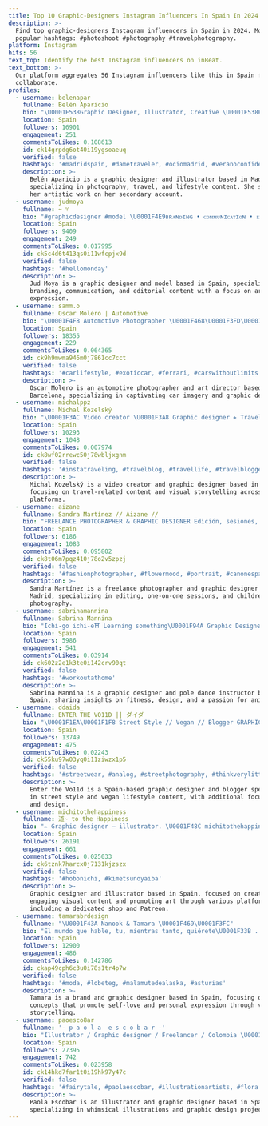 ```yaml
---
title: Top 10 Graphic-Designers Instagram Influencers In Spain In 2024
description: >-
  Find top graphic-designers Instagram influencers in Spain in 2024. Most
  popular hashtags: #photoshoot #photography #travelphotography.
platform: Instagram
hits: 56
text_top: Identify the best Instagram influencers on inBeat.
text_bottom: >-
  Our platform aggregates 56 Instagram influencers like this in Spain for you to
  collaborate.
profiles:
  - username: belenapar
    fullname: Belén Aparicio
    bio: "\U0001F538Graphic Designer, Illustrator, Creative \U0001F538Photography/Travel/Lifestyle \U0001F538My art account @belenaparte \U0001F4CDMadrileña en Madrid ✈️ + de 30 países"
    location: Spain
    followers: 16901
    engagement: 251
    commentsToLikes: 0.108613
    id: ck14grpdg6ot40i19ygsoaeuq
    verified: false
    hashtags: '#madridspain, #dametraveler, #ociomadrid, #veranoconfidential'
    description: >-
      Belén Aparicio is a graphic designer and illustrator based in Madrid,
      specializing in photography, travel, and lifestyle content. She showcases
      her artistic work on her secondary account.
  - username: judmoya
    fullname: ~ ♈️
    bio: "#graphicdesigner #model \U0001F4E9ʙʀᴀɴᴅɪɴɢ • ᴄᴏᴍᴍᴜɴɪᴄᴀᴛɪᴏɴ • ᴇᴅɪᴛᴏʀɪᴀʟ ᴛʜᴇ ᴇᴀʀᴛʜ ᴡɪᴛʜᴏᴜᴛ ᴀʀᴛ ɪꜱ ᴊᴜꜱᴛ \"ᴇʜ\" ツ ɴᴏ ᴍᴜꜱɪᴄ, ɴᴏ ʟɪꜰᴇ ♫"
    location: Spain
    followers: 9409
    engagement: 249
    commentsToLikes: 0.017995
    id: ck5c4d6t413qs0i11wfcpjx9d
    verified: false
    hashtags: '#hellomonday'
    description: >-
      Jud Moya is a graphic designer and model based in Spain, specializing in
      branding, communication, and editorial content with a focus on artistic
      expression.
  - username: samm.o
    fullname: Oscar Molero | Automotive
    bio: "\U0001F4F8 Automotive Photographer \U0001F468\U0001F3FD‍\U0001F4BB Art Director & Graphic Designer \U0001F4CD Based in Barcelona"
    location: Spain
    followers: 18355
    engagement: 229
    commentsToLikes: 0.064365
    id: ck9h9mwma946m0j7861cc7cct
    verified: false
    hashtags: '#carlifestyle, #exoticcar, #ferrari, #carswithoutlimits'
    description: >-
      Oscar Molero is an automotive photographer and art director based in
      Barcelona, specializing in captivating car imagery and graphic design.
  - username: michalppz
    fullname: Michal Kozelský
    bio: "\U0001F3AC Video creator \U0001F3A8 Graphic designer ✈️ Traveler @michalkozelsky_graphic \U0001F47B Snapchat: michalppz \U0001F1F8\U0001F1F0\U0001F1EC\U0001F1F7"
    location: Spain
    followers: 10293
    engagement: 1048
    commentsToLikes: 0.007974
    id: ck8wf02rrewc50j78wbljxgnm
    verified: false
    hashtags: '#instatraveling, #travelblog, #travellife, #travelblogger'
    description: >-
      Michal Kozelský is a video creator and graphic designer based in Spain,
      focusing on travel-related content and visual storytelling across various
      platforms.
  - username: aizane
    fullname: Sandra Martínez // Aizane //
    bio: "FREELANCE PHOTOGRAPHER & GRAPHIC DESIGNER Edición, sesiones, 1to1, clases de edición Cuenta fotografía infantil: @aizane.kids \U0001F4CDMadrid"
    location: Spain
    followers: 6186
    engagement: 1083
    commentsToLikes: 0.095802
    id: ck8t06m7pqz410j78o2v5zpzj
    verified: false
    hashtags: '#fashionphotographer, #flowermood, #portrait, #canonespa'
    description: >-
      Sandra Martínez is a freelance photographer and graphic designer based in
      Madrid, specializing in editing, one-on-one sessions, and children's
      photography.
  - username: sabrinamannina
    fullname: Sabrina Mannina
    bio: "Ichi-go ichi-e⛩ Learning something\U0001F94A Graphic Designer ULA Pole dance teacher at @poleypunto Sports lover Animals lover\U0001F331 God✨"
    location: Spain
    followers: 5986
    engagement: 541
    commentsToLikes: 0.03914
    id: ck602z2e1k3te0i142crv90qt
    verified: false
    hashtags: '#workoutathome'
    description: >-
      Sabrina Mannina is a graphic designer and pole dance instructor based in
      Spain, sharing insights on fitness, design, and a passion for animals.
  - username: ddaida_
    fullname: ENTER THE VO11D || ダイダ
    bio: "\U0001F1EA\U0001F1F8 Street Style // Vegan // Blogger GRAPHIC DESIGNER @once.41 \U0001F469\U0001F3FC‍\U0001F373 @aboutlovefood \U0001F331@_impulsas \U0001F4CD. YouTube | Enterthevo11d"
    location: Spain
    followers: 13749
    engagement: 475
    commentsToLikes: 0.02243
    id: ck55ku97w03yq0i11ziwzx1p5
    verified: false
    hashtags: '#streetwear, #analog, #streetphotography, #thinkverylittle'
    description: >-
      Enter the Vo11d is a Spain-based graphic designer and blogger specializing
      in street style and vegan lifestyle content, with additional focus on food
      and design.
  - username: michitothehappiness
    fullname: 道~ to the Happiness
    bio: "✏️ Graphic designer – illustrator. \U0001F48C michitothehappiness@gmail.com \U0001F331 Shop: @tienda.michi \U0001F3A8 patreon.com/michitothehappiness"
    location: Spain
    followers: 26191
    engagement: 661
    commentsToLikes: 0.025033
    id: ck6tznk7harcx0j7131kjzszx
    verified: false
    hashtags: '#hobonichi, #kimetsunoyaiba'
    description: >-
      Graphic designer and illustrator based in Spain, focused on creating
      engaging visual content and promoting art through various platforms,
      including a dedicated shop and Patreon.
  - username: tamarabrdesign
    fullname: "\U0001F43A Nanook & Tamara \U0001F469\U0001F3FC"
    bio: "El mundo que hable, tu, mientras tanto, quiérete\U0001F33B . \U0001F43A #lobetegüeno \U0001F469\U0001F3FC‍\U0001F4BB Brand & Graphic Designer 〰️ #tamarabrdesign \U0001F48C tamarabrdesign@gmail.com"
    location: Spain
    followers: 12900
    engagement: 486
    commentsToLikes: 0.142786
    id: ckap49cph6c3u0i78s1tr4p7w
    verified: false
    hashtags: '#moda, #lobeteg, #malamutedealaska, #asturias'
    description: >-
      Tamara is a brand and graphic designer based in Spain, focusing on design
      concepts that promote self-love and personal expression through visual
      storytelling.
  - username: paoesco8ar
    fullname: '- p a o l a  e s c o b a r -'
    bio: "Illustrator / Graphic designer / Freelancer / Colombia \U0001F1E8\U0001F1F4 \U0001F48Cpao.escobar.es@gmail.com @paolaesco8ar"
    location: Spain
    followers: 27395
    engagement: 742
    commentsToLikes: 0.023958
    id: ck14hkd7far1t0i19hk97y47c
    verified: false
    hashtags: '#fairytale, #paolaescobar, #illustrationartists, #flora'
    description: >-
      Paola Escobar is an illustrator and graphic designer based in Spain,
      specializing in whimsical illustrations and graphic design projects.
---
```


